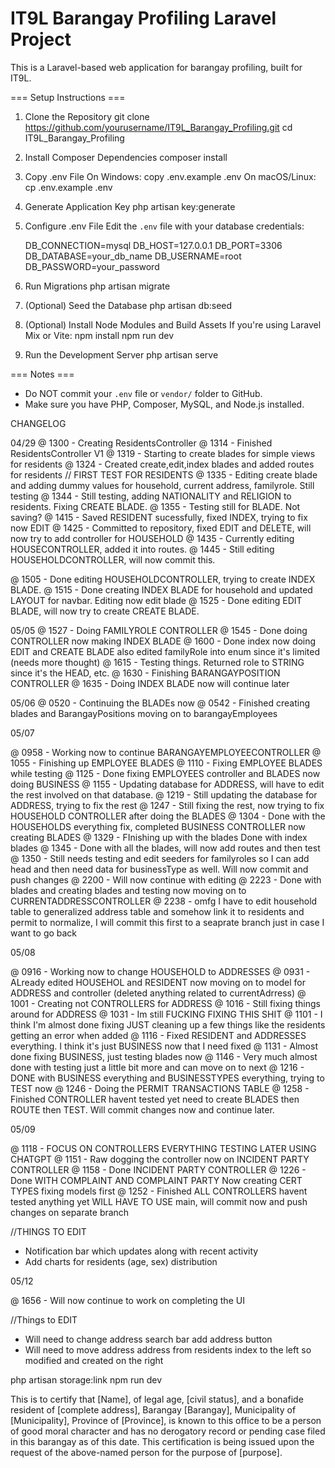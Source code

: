 # IT9L Barangay Profiling Laravel Project

This is a Laravel-based web application for barangay profiling, built for IT9L.

=== Setup Instructions ===

1. Clone the Repository
   git clone https://github.com/yourusername/IT9L_Barangay_Profiling.git
   cd IT9L_Barangay_Profiling

2. Install Composer Dependencies
   composer install

3. Copy .env File
   On Windows:
     copy .env.example .env
   On macOS/Linux:
     cp .env.example .env

4. Generate Application Key
   php artisan key:generate

5. Configure .env File
   Edit the `.env` file with your database credentials:

   DB_CONNECTION=mysql
   DB_HOST=127.0.0.1
   DB_PORT=3306
   DB_DATABASE=your_db_name
   DB_USERNAME=root
   DB_PASSWORD=your_password

6. Run Migrations
   php artisan migrate

7. (Optional) Seed the Database
   php artisan db:seed

8. (Optional) Install Node Modules and Build Assets
   If you're using Laravel Mix or Vite:
     npm install
     npm run dev

9. Run the Development Server
   php artisan serve

=== Notes ===
- Do NOT commit your `.env` file or `vendor/` folder to GitHub.
- Make sure you have PHP, Composer, MySQL, and Node.js installed.



CHANGELOG

04/29
@ 1300 - Creating ResidentsController
@ 1314 - Finished ResidentsController V1
@ 1319 - Starting to create blades for simple views for residents
@ 1324 - Created create,edit,index blades and added routes for residents // FIRST TEST FOR RESIDENTS
@ 1335 - Editing create blade and adding dummy values for household, current address, familyrole. Still testing
@ 1344 - Still testing, adding NATIONALITY and RELIGION to residents. Fixing CREATE BLADE.
@ 1355 - Testing still for BLADE. Not saving?
@ 1415 - Saved RESIDENT sucessfully, fixed INDEX, trying to fix now EDIT
@ 1425 - Committed to repository, fixed EDIT and DELETE, will now try to add controller for HOUSEHOLD
@ 1435 - Currently editing HOUSECONTROLLER, added it into routes.
@ 1445 - Still editing HOUSEHOLDCONTROLLER, will now commit this.

@ 1505 - Done editing HOUSEHOLDCONTROLLER, trying to create INDEX BLADE.
@ 1515 - Done creating INDEX BLADE for household and updated LAYOUT for navbar. Editing now edit blade
@ 1525 - Done editing EDIT BLADE, will now try to create CREATE BLADE.

05/05
@ 1527 - Doing FAMILYROLE CONTROLLER
@ 1545 - Done doing CONTROLLER now making INDEX BLADE
@ 1600 - Done index now doing EDIT and CREATE BLADE also edited familyRole into enum since it's limited (needs more thought)
@ 1615 - Testing things. Returned role to STRING since it's the HEAD, etc.
@ 1630 - Finishing BARANGAYPOSITION CONTROLLER
@ 1635 - Doing INDEX BLADE now will continue later

05/06
@ 0520 - Continuing the BLADEs now 
@ 0542 - Finished creating blades and BarangayPositions moving on to barangayEmployees

05/07

@ 0958 - Working now to continue BARANGAYEMPLOYEECONTROLLER
@ 1055 - Finishing up EMPLOYEE BLADES
@ 1110 - Fixing EMPLOYEE BLADES while testing
@ 1125 - Done fixing EMPLOYEES controller and BLADES now doing BUSINESS
@ 1155 - Updating database for ADDRESS, will have to edit the rest involved on that database.
@ 1219 - Still updating the database for ADDRESS, trying to fix the rest
@ 1247 - Still fixing the rest, now trying to fix HOUSEHOLD CONTROLLER after doing the BLADES
@ 1304 - Done with the HOUSEHOLDS everything fix, completed BUSINESS CONTROLLER now creating BLADES
@ 1329 - FInishing up with the blades Done with index blades
@ 1345 - Done with all the blades, will now add routes and then test
@ 1350 - Still needs testing and edit seeders for familyroles so I can add head and then need data for businessType as well. Will now commit and push changes
@ 2200 - Will now continue with editing
@ 2223 - Done with blades and creating blades and testing now moving on to CURRENTADDRESSCONTROLLER 
@ 2238 - omfg I have to edit household table to generalized address table and somehow link it to residents and permit to normalize, I will commit this first to a seaprate branch just in case I want to go back

05/08

@ 0916 - Working now to change HOUSEHOLD to ADDRESSES
@ 0931 - ALready edited HOUSEHOL and RESIDENT now moving on to model for ADDRESS and controller (deleted anything related to currentAdrress)
@ 1001 - Creating not CONTROLLERS for ADDRESS
@ 1016 - Still fixing things around for ADDRESS
@ 1031 - Im still FUCKING FIXING THIS SHIT
@ 1101 - I think I'm almost done fixing JUST cleaning up a few things like the residents getting an error when added
@ 1116 - Fixed RESIDENT and ADDRESSES everything. I think it's just BUSINESS now that I need fixed
@ 1131 - Almost done fixing BUSINESS, just testing blades now
@ 1146 - Very much almost done with testing just a little bit more and can move on to next
@ 1216 - DONE with BUSINESS everything and BUSINESSTYPES everything, trying to TEST now
@ 1246 - Doing the PERMIT TRANSACTIONS TABLE
@ 1258 - Finished CONTROLLER havent tested yet need to create BLADES then ROUTE then TEST. Will commit changes now and continue later.

05/09

@ 1118 - FOCUS ON CONTROLLERS EVERYTHING TESTING LATER USING CHATGPT
@ 1151 - Raw dogging the controller now on INCIDENT PARTY CONTROLLER
@ 1158 - Done INCIDENT PARTY CONTROLLER 
@ 1226 - Done WITH COMPLAINT AND COMPLAINT PARTY Now creating CERT TYPES fixing models first
@ 1252 - Finished ALL CONTROLLERS havent tested anything yet WILL HAVE TO USE main, will commit now and push changes on separate branch

//THINGS TO EDIT 
- Notification bar which updates along with recent activity
- Add charts for residents (age, sex) distribution

05/12

@ 1656 - Will now continue to work on completing the UI

//Things to EDIT

- Will need to change address search bar add address button
- Will need to move address address from residents index to the left so modified and created on the right

php artisan storage:link
npm run dev

This is to certify that [Name], of legal age, [civil status], and a bonafide resident of [complete address], Barangay [Barangay], Municipality of [Municipality], Province of [Province], is known to this office to be a person of good moral character and has no derogatory record or pending case filed in this barangay as of this date. This certification is being issued upon the request of the above-named person for the purpose of [purpose].